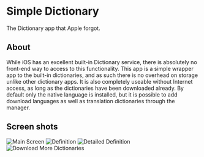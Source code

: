 # Simple Dictionary
The Dictionary app that Apple forgot.

## About
While iOS has an excellent built-in Dictionary service, there is absolutely no front-end way to access to this functionality. This app is a simple wrapper app to the built-in dictionaries, and as such there is no overhead on storage unlike other dictionary apps. It is also completely useable without Internet access, as long as the dictionaries have been downloaded already. By default only the native language is installed, but it is possible to add download languages as well as translation dictionaries through the manager.

## Screen shots
![Main Screen](http://i.imgur.com/JtR7ejf.png) 
![Definition](http://i.imgur.com/QCYR0wP.png)
![Detailed Definition](http://i.imgur.com/3O5GOUD.png) 
![Download More Dictionaries](http://i.imgur.com/oOLorec.png)
